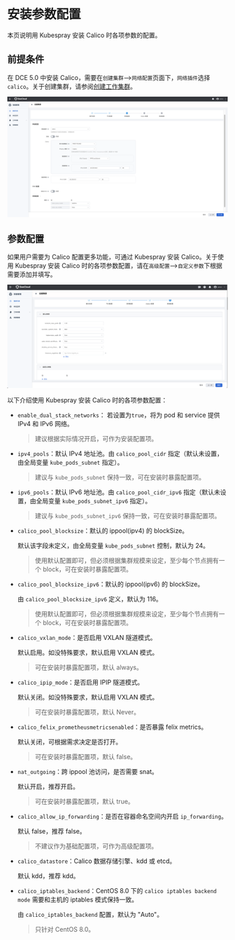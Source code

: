 # 安装参数配置

本页说明用 Kubespray 安装 Calico 时各项参数的配置。

## 前提条件

在 DCE 5.0 中安装 Calico，需要在`创建集群`—>`网络配置`页面下，`网络插件`选择 `calico`。关于创建集群，请参阅[创建工作集群](../../../kpanda/user-guide/clusters/create-cluster.md)。

![calico-install](../../images/calico-install.png)

## 参数配置

如果用户需要为 Calico 配置更多功能，可通过 Kubespray 安装 Calico。关于使用 Kubespray 安装 Calico 时的各项参数配置，请在`高级配置`—>`自定义参数`下根据需要添加并填写。

![calico-install](../../images/calico-arg.png)

以下介绍使用 Kubespray 安装 Calico 时的各项参数配置：

- `enable_dual_stack_networks`： 若设置为`true`，将为 pod 和 service 提供 IPv4 和 IPv6 网络。

    > 建议根据实际情况开启，可作为安装配置项。

- `ipv4_pools`：默认 IPv4 地址池。由 `calico_pool_cidr` 指定（默认未设置，由全局变量 `kube_pods_subnet` 指定）。
    > 建议与 `kube_pods_subnet` 保持一致，可在安装时暴露配置项。

- `ipv6_pools`：默认 IPv6 地址池。由 `calico_pool_cidr_ipv6` 指定（默认未设置，由全局变量 `kube_pods_subnet_ipv6` 指定）。

    > 建议与 `kube_pods_subnet_ipv6` 保持一致，可在安装时暴露配置项。

- `calico_pool_blocksize`：默认的 ippool(ipv4) 的 blockSize。

    默认该字段未定义，由全局变量 `kube_pods_subnet` 控制，默认为 24。

    > 使用默认配置即可，但必须根据集群规模来设定，至少每个节点拥有一个 block，可在安装时暴露配置项。

- `calico_pool_blocksize_ipv6`：默认的 ippool(ipv6) 的 blockSize。

    由 `calico_pool_blocksize_ipv6` 定义，默认为 116。

    > 使用默认配置即可，但必须根据集群规模来设定，至少每个节点拥有一个 block，可在安装时暴露配置项。

- `calico_vxlan_mode`：是否启用 VXLAN 隧道模式。

    默认启用。如没特殊要求，默认启用 VXLAN 模式。

    > 可在安装时暴露配置项，默认 always。

- `calico_ipip_mode`：是否启用 IPIP 隧道模式。

    默认关闭。如没特殊要求，默认启用 VXLAN 模式。

    > 可在安装时暴露配置项，默认 Never。

- `calico_felix_prometheusmetricsenabled`：是否暴露 felix metrics。

    默认关闭，可根据需求决定是否打开。

    > 可在安装时暴露配置项，默认 false。

- `nat_outgoing`：跨 ippool 池访问，是否需要 snat。

    默认开启，推荐开启。

    > 可在安装时暴露配置项，默认 true。

- `calico_allow_ip_forwarding`：是否在容器命名空间内开启 `ip_forwarding`。

    默认 false，推荐 false。

    > 不建议作为基础配置项，可作为高级配置项。

- `calico_datastore`：Calico 数据存储引擎、kdd 或 etcd。

    默认 kdd，推荐 kdd。

- `calico_iptables_backend`：CentOS 8.0 下的 `calico iptables backend mode` 需要和主机的 iptables 模式保持一致。

    由 `calico_iptables_backend` 配置，默认为 "Auto"。

    > 只针对 CentOS 8.0。
